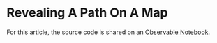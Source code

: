 # Revealing A Path On A Map 

For this article, the source code is shared on an [Observable Notebook](https://observablehq.com/@git1984/interactive-paths-on-a-map).  
